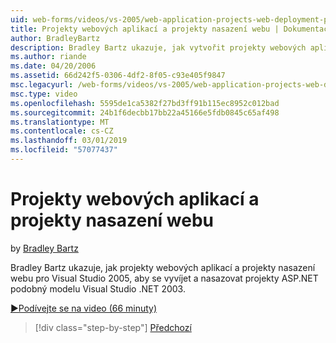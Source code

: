 ```yaml
---
uid: web-forms/videos/vs-2005/web-application-projects-web-deployment-projects
title: Projekty webových aplikací a projekty nasazení webu | Dokumentace Microsoftu
author: BradleyBartz
description: Bradley Bartz ukazuje, jak vytvořit projekty webových aplikací a projekty nasazení webu pro Visual Studio 2005 vyvíjet a nasazovat projekty podobná zelenina ASP.NET...
ms.author: riande
ms.date: 04/20/2006
ms.assetid: 66d242f5-0306-4df2-8f05-c93e405f9847
msc.legacyurl: /web-forms/videos/vs-2005/web-application-projects-web-deployment-projects
msc.type: video
ms.openlocfilehash: 5595de1ca5382f27bd3ff91b115ec8952c012bad
ms.sourcegitcommit: 24b1f6decbb17bb22a45166e5fdb0845c65af498
ms.translationtype: MT
ms.contentlocale: cs-CZ
ms.lasthandoff: 03/01/2019
ms.locfileid: "57077437"
---
```

<a name="web-application-projects--web-deployment-projects"></a>Projekty webových aplikací a projekty nasazení webu
====================
by [Bradley Bartz](https://github.com/BradleyBartz)

Bradley Bartz ukazuje, jak projekty webových aplikací a projekty nasazení webu pro Visual Studio 2005, aby se vyvíjet a nasazovat projekty ASP.NET podobný modelu Visual Studio .NET 2003.

[&#9654;Podívejte se na video (66 minuty)](https://channel9.msdn.com/Blogs/ASP-NET-Site-Videos/web-application-projects-web-deployment-projects)

> [!div class="step-by-step"]
> [Předchozí](web-deployment-projects.md)
